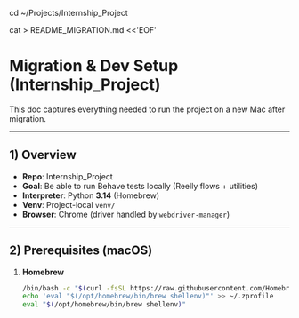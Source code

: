 cd ~/Projects/Internship_Project

cat > README_MIGRATION.md <<'EOF'
# Migration & Dev Setup (Internship_Project)

This doc captures everything needed to run the project on a new Mac after migration.

---

## 1) Overview

- **Repo**: Internship_Project  
- **Goal**: Be able to run Behave tests locally (Reelly flows + utilities)  
- **Interpreter**: Python **3.14** (Homebrew)  
- **Venv**: Project-local `venv/`  
- **Browser**: Chrome (driver handled by `webdriver-manager`)  

---

## 2) Prerequisites (macOS)

1. **Homebrew**
   ```bash
   /bin/bash -c "$(curl -fsSL https://raw.githubusercontent.com/Homebrew/install/HEAD/install.sh)"
   echo 'eval "$(/opt/homebrew/bin/brew shellenv)"' >> ~/.zprofile
   eval "$(/opt/homebrew/bin/brew shellenv)"

